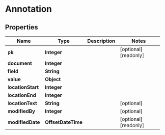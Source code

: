 

# Annotation


## Properties

| Name | Type | Description | Notes |
|------------ | ------------- | ------------- | -------------|
|**pk** | **Integer** |  |  [optional] [readonly] |
|**document** | **Integer** |  |  |
|**field** | **String** |  |  |
|**value** | **Object** |  |  |
|**locationStart** | **Integer** |  |  |
|**locationEnd** | **Integer** |  |  |
|**locationText** | **String** |  |  [optional] |
|**modifiedBy** | **Integer** |  |  [optional] |
|**modifiedDate** | **OffsetDateTime** |  |  [optional] [readonly] |



